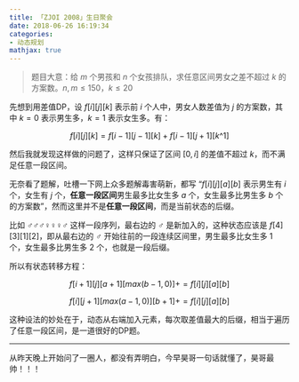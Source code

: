 ```yaml
---
title: 「ZJOI 2008」生日聚会
date: 2018-06-26 16:19:34
categories:
- 动态规划
mathjax: true
---
```


> 题目大意：给 $m$ 个男孩和 $n$ 个女孩排队，求任意区间男女之差不超过 $k$ 的方案数。$n,m≤150，k≤20$

先想到用差值DP，设 $f[i][j][k]$ 表示前 $i$ 个人中，男女人数差值为 $j$ 的方案数，其中 $k=0$ 表示男生多，$k=1$ 表示女生多。有：

$$f[i][j][k] = f[i-1][j-1][k] + f[i-1][j+1][k\text{^}1]$$

然后我就发现这样做的问题了，这样只保证了区间 $[0,i]$ 的差值不超过 $k$，而不满足任意一段区间。

无奈看了题解，吐槽一下网上众多题解毒害萌新，都写 “$f[i][j][a][b]$ 表示男生有 $i$ 个，女生有 $j$ 个，**任意一段区间**男生最多比女生多 $a$ 个，女生最多比男生多 $b$ 个的方案数”，然而这里并不是**任意一段区间**，而是当前状态的后缀。

比如 ♂♂♂♀♀♀♂ 这样一段序列，最右边的 ♂ 是新加入的，这种状态应该是 $f[4][3][1][2]$，即从最右边的 ♂ 开始往前的一段连续区间里，男生最多比女生多 $1$ 个，女生最多比男生多 $2$ 个，也就是一段后缀。

所以有状态转移方程：

$$f[i+1][j][a+1][max(b-1,0)] += f[i][j][a][b]$$

$$f[i][j+1][max(a-1,0)][b+1] += f[i][j][a][b]$$

这种设法的妙处在于，动态从右端加入元素，每次取差值最大的后缀，相当于遍历了任意一段区间，是一道很好的DP题。

---

从昨天晚上开始问了一圈人，都没有弄明白，今早昊哥一句话就懂了，昊哥最帅！！！
